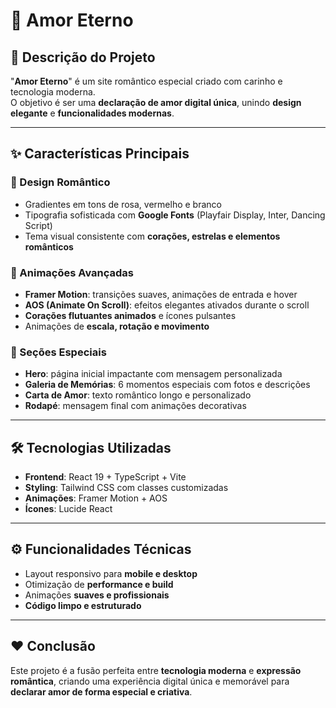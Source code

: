 # 💖 Amor Eterno

## 📖 Descrição do Projeto
"**Amor Eterno**" é um site romântico especial criado com carinho e tecnologia moderna.  
O objetivo é ser uma **declaração de amor digital única**, unindo **design elegante** e **funcionalidades modernas**.

---

## ✨ Características Principais

### 🎨 Design Romântico
- Gradientes em tons de rosa, vermelho e branco  
- Tipografia sofisticada com **Google Fonts** (Playfair Display, Inter, Dancing Script)  
- Tema visual consistente com **corações, estrelas e elementos românticos**  

### 🌟 Animações Avançadas
- **Framer Motion**: transições suaves, animações de entrada e hover  
- **AOS (Animate On Scroll)**: efeitos elegantes ativados durante o scroll  
- **Corações flutuantes animados** e ícones pulsantes  
- Animações de **escala, rotação e movimento**  

### 💌 Seções Especiais
- **Hero**: página inicial impactante com mensagem personalizada  
- **Galeria de Memórias**: 6 momentos especiais com fotos e descrições  
- **Carta de Amor**: texto romântico longo e personalizado  
- **Rodapé**: mensagem final com animações decorativas  

---

## 🛠️ Tecnologias Utilizadas
- **Frontend**: React 19 + TypeScript + Vite  
- **Styling**: Tailwind CSS com classes customizadas  
- **Animações**: Framer Motion + AOS  
- **Ícones**: Lucide React  

---

## ⚙️ Funcionalidades Técnicas
- Layout responsivo para **mobile e desktop**  
- Otimização de **performance e build**  
- Animações **suaves e profissionais**  
- **Código limpo e estruturado**  

---

## ❤️ Conclusão
Este projeto é a fusão perfeita entre **tecnologia moderna** e **expressão romântica**, criando uma experiência digital única e memorável para **declarar amor de forma especial e criativa**.

